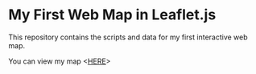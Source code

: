 # My First Web Map in Leaflet.js

This repository contains the scripts and data for my first interactive web map.

You can view my map <[HERE](http://tmwtom.github.io/firstwebmap)>
